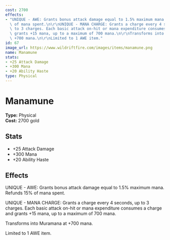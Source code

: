 ```yaml
---
cost: 2700
effects:
- "UNIQUE - AWE: Grants bonus attack damage equal to 1.5% maximum mana. Refunds 15%\
  \ of mana spent.\n\r\nUNIQUE - MANA CHARGE: Grants a charge every 4 seconds, up\
  \ to 3 charges. Each basic attack on-hit or mana expenditure consumes a charge and\
  \ grants +15 mana, up to a maximum of 700 mana.\n\r\nTransforms into Muramana at\
  \ +700 mana.\n\r\nLimited to 1 AWE item."
id: 67
image_url: https://www.wildriftfire.com/images/items/manamune.png
name: Manamune
stats:
- +25 Attack Damage
- +300 Mana
- +20 Ability Haste
type: Physical
---
```


# Manamune

**Type:** Physical  
**Cost:** 2700 gold

## Stats

- +25 Attack Damage
- +300 Mana
- +20 Ability Haste

## Effects

UNIQUE - AWE: Grants bonus attack damage equal to 1.5% maximum mana. Refunds 15% of mana spent.

UNIQUE - MANA CHARGE: Grants a charge every 4 seconds, up to 3 charges. Each basic attack on-hit or mana expenditure consumes a charge and grants +15 mana, up to a maximum of 700 mana.

Transforms into Muramana at +700 mana.

Limited to 1 AWE item.

